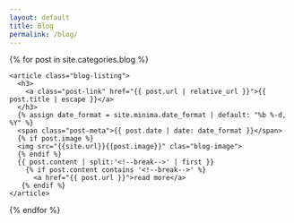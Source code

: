 ```yaml
---
layout: default
title: Blog
permalink: /blog/
---
```

<div class="container blog-index-container">
<div class="post-list">
  {% for post in site.categories.blog %}

    <article class="blog-listing">
      <h3>
        <a class="post-link" href="{{ post.url | relative_url }}">{{ post.title | escape }}</a>
      </h3>
      {% assign date_format = site.minima.date_format | default: "%b %-d, %Y" %}
      <span class="post-meta">{{ post.date | date: date_format }}</span>
      {% if post.image %}
      <img src="{{site.url}}{{post.image}}" clas="blog-image">
      {% endif %}
      {{ post.content | split:'<!--break-->' | first }}
        {% if post.content contains '<!--break-->' %}
          <a href="{{ post.url }}">read more</a>
       {% endif %}
    </article>
  {% endfor %}
</div>
</div>
